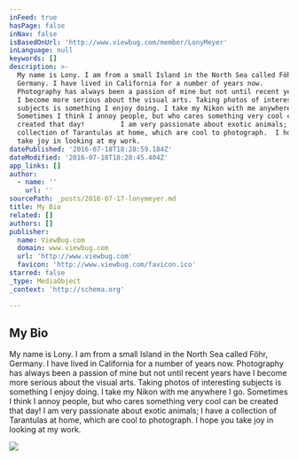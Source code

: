 ```yaml
---
inFeed: true
hasPage: false
inNav: false
isBasedOnUrl: 'http://www.viewbug.com/member/LonyMeyer'
inLanguage: null
keywords: []
description: >-
  My name is Lony. I am from a small Island in the North Sea called Föhr,
  Germany. I have lived in California for a number of years now.      
  Photography has always been a passion of mine but not until recent years have
  I become more serious about the visual arts. Taking photos of interesting
  subjects is something I enjoy doing. I take my Nikon with me anywhere I go.
  Sometimes I think I annoy people, but who cares something very cool can be
  created that day!         I am very passionate about exotic animals; I have a
  collection of Tarantulas at home, which are cool to photograph.  I hope you
  take joy in looking at my work.
datePublished: '2016-07-18T18:28:59.184Z'
dateModified: '2016-07-18T18:28:45.404Z'
app_links: []
author:
  - name: ''
    url: ''
sourcePath: _posts/2016-07-17-lonymeyer.md
title: My Bio
related: []
authors: []
publisher:
  name: ViewBug.com
  domain: www.viewbug.com
  url: 'http://www.viewbug.com'
  favicon: 'http://www.viewbug.com/favicon.ico'
starred: false
_type: MediaObject
_context: 'http://schema.org'

---
```

<article style=""><h1>My Bio</h1><p>My name is Lony. I am from a small Island in the North Sea called Föhr, Germany. I have lived in California for a number of years now. Photography has always been a passion of mine but not until recent years have I become more serious about the visual arts. Taking photos of interesting subjects is something I enjoy doing. I take my Nikon with me anywhere I go. Sometimes I think I annoy people, but who cares something very cool can be created that day! I am very passionate about exotic animals; I have a collection of Tarantulas at home, which are cool to photograph. I hope you take joy in looking at my work.</p><img src="https://s3-us-west-2.amazonaws.com/the-grid-img/p/dd045406f115e197714610fb655a13f9a1ee6b75.jpg" /></article>